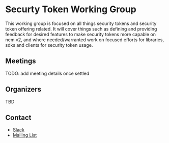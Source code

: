 # Securty Token Working Group

This working group is focused on all things security tokens and security token offering related. It will cover things such as defining and providing feedback for desired features to make security tokens more capable on nem v2, and where needed/warranted work on focused efforts for libraries, sdks and clients for security token usage.

## Meetings

TODO: add meeting details once settled

## Organizers

TBD

## Contact
* [Slack](https://nem2.slack.com/messages/wg-apostille)
* [Mailing List](https://groups.google.com/forum/#!forum/nemtech-wg-apostille)

